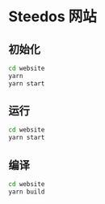 # Steedos 网站

## 初始化

```bash
cd website
yarn
yarn start
```

## 运行

```bash
cd website
yarn start
```

## 编译

```bash
cd website
yarn build
```
